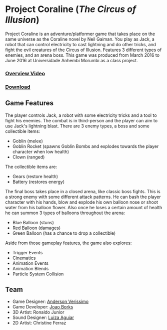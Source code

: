 # Project Coraline (_The Circus of Illusion_)
Project Coraline is an adventure/platformer game that takes place on the same universe as the Coraline novel by Neil Gaiman. You play as Jack, a robot that can control electricity to cast lightning and do other tricks, and fight the evil creatures of the Circus of Illusion. Features 3 different types of enemies, and an arena boss. This game was produced from March 2016 to June 2016 at Universidade Anhembi Morumbi as a class project.

### [Overview Video](https://youtu.be/lYEe7-QPHPk)
### [Download](https://github.com/emperiumgs/project-coraline/releases/download/v1.0/ProjectCoraline.zip)

## Game Features

The player controls Jack, a robot with some electricity tricks and a tool to fight his enemies. The combat is in third-person and the player can aim to use Jack's lightning blast. There are 3 enemy types, a boss and some collectible items:
- Goblin (melee)
- Goblin Rocket (spawns Goblin Bombs and explodes towards the player character when low health)
- Clown (ranged)

The collectible items are:
- Gears (restore health)
- Battery (restores energy)

The final boss takes place in a closed arena, like classic boss fights. This is a strong enemy with some different attack patterns. He can bash the player character with his hands, blow and explode his own balloon nose or shoot water from his balloon flower. Also once he loses a certain amount of health he can summon 3 types of balloons throughout the arena:
- Blue Balloon (stuns)
- Red Balloon (damages)
- Green Balloon (has a chance to drop a collectible)

Aside from those gameplay features, the game also explores:
- Trigger Events
- Cinematics
- Animation Events
- Animation Blends
- Particle System Collision

## Team

- Game Designer: [Anderson Verissimo](https://github.com/AndersonVr)
- Game Developer: [Joao Borks](https://github.com/JoaoBorks)
- 3D Artist: Ronaldo Junior
- Sound Designer: [Luiza Aguiar](https://github.com/aguiar-luiza)
- 2D Artist: Christine Ferraz
